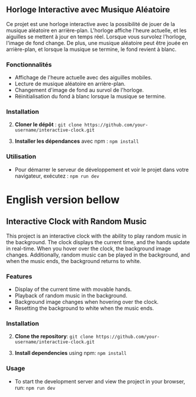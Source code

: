 
## Horloge Interactive avec Musique Aléatoire

Ce projet est une horloge interactive avec la possibilité de jouer de la musique aléatoire en arrière-plan. L'horloge affiche l'heure actuelle, et les aiguilles se mettent à jour en temps réel. Lorsque vous survolez l'horloge, l'image de fond change. De plus, une musique aléatoire peut être jouée en arrière-plan, et lorsque la musique se termine, le fond revient à blanc.

### Fonctionnalités

- Affichage de l'heure actuelle avec des aiguilles mobiles.
- Lecture de musique aléatoire en arrière-plan.
- Changement d'image de fond au survol de l'horloge.
- Réinitialisation du fond à blanc lorsque la musique se termine.

### Installation

2. **Cloner le dépôt** : ``` git clone https://github.com/your-username/interactive-clock.git ```
  
3. **Installer les dépendances** avec npm : ``` npm install ```


### Utilisation

- Pour démarrer le serveur de développement et voir le projet dans votre navigateur, exécutez : ``` npm run dev  ```

# English version bellow

## Interactive Clock with Random Music

This project is an interactive clock with the ability to play random music in the background. The clock displays the current time, and the hands update in real-time. When you hover over the clock, the background image changes. Additionally, random music can be played in the background, and when the music ends, the background returns to white.

### Features

- Display of the current time with movable hands.
- Playback of random music in the background.
- Background image changes when hovering over the clock.
- Resetting the background to white when the music ends.

### Installation

2. **Clone the repository**: ``` git clone https://github.com/your-username/interactive-clock.git ```
   
3. **Install dependencies** using npm: ``` npm install ```


### Usage

- To start the development server and view the project in your browser, run: ``` npm run dev ```







 
